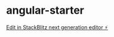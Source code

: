 # angular-starter

[Edit in StackBlitz next generation editor ⚡️](https://stackblitz.com/~/github.com/sukehiro-San/angular-starter)